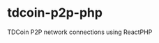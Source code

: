# tdcoin-p2p-php
TDCoin P2P network connections using ReactPHP

<!--[![Build Status](https://travis-ci.org/Bit-Wasp/bitcoin-p2p-php.svg?branch=master)](https://travis-ci.org/Bit-Wasp/bitcoin-p2p-php)
[![Scrutinizer Code Quality](https://scrutinizer-ci.com/g/Bit-Wasp/bitcoin-p2p-php/badges/quality-score.png?b=master)](https://scrutinizer-ci.com/g/Bit-Wasp/bitcoin-p2p-php/?branch=master)
[![Code Coverage](https://scrutinizer-ci.com/g/Bit-Wasp/bitcoin-p2p-php/badges/coverage.png?b=master)](https://scrutinizer-ci.com/g/Bit-Wasp/bitcoin-p2p-php/?branch=master)
[![Latest Stable Version](https://poser.pugx.org/bitwasp/bitcoin-p2p/v/stable.png)](https://packagist.org/packages/bitwasp/bitcoin-p2p) -->
